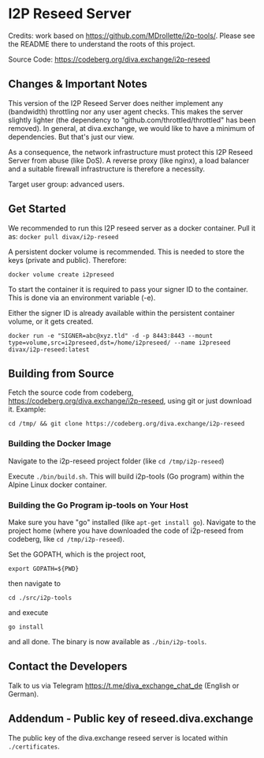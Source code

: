 I2P Reseed Server
=================

Credits: work based on https://github.com/MDrollette/i2p-tools/. Please see the README there to understand the roots of this project.

Source Code: https://codeberg.org/diva.exchange/i2p-reseed

## Changes & Important Notes

This version of the I2P Reseed Server does neither implement any (bandwidth) throttling nor any user agent checks. This makes the server slightly lighter (the dependency to "github.com/throttled/throttled" has been removed). In general, at diva.exchange, we would like to have a minimum of dependencies. But that's just our view.

As a consequence, the network infrastructure must protect this I2P Reseed Server from abuse (like DoS). A reverse proxy (like nginx), a load balancer and a suitable firewall infrastructure is therefore a necessity.

Target user group: advanced users.

## Get Started
We recommended to run this I2P reseed server as a docker container. Pull it as:
`docker pull divax/i2p-reseed`

A persistent docker volume is recommended. This is needed to store the keys (private and public). Therefore:

`docker volume create i2preseed`

To start the container it is required to pass your signer ID to the container. This is done via an environment variable (-e).

Either the signer ID is already available within the persistent container volume, or it gets created.

`docker run -e "SIGNER=abc@xyz.tld" -d -p 8443:8443 --mount type=volume,src=i2preseed,dst=/home/i2preseed/ --name i2preseed divax/i2p-reseed:latest`

## Building from Source
Fetch the source code from codeberg, https://codeberg.org/diva.exchange/i2p-reseed, using git or just download it. Example:

`cd /tmp/ && git clone https://codeberg.org/diva.exchange/i2p-reseed`

### Building the Docker Image
Navigate to the i2p-reseed project folder (like `cd /tmp/i2p-reseed`)

Execute `./bin/build.sh`. This will build i2p-tools (Go program) within the Alpine Linux docker container.
 
### Building the Go Program ip-tools on Your Host

Make sure you have "go" installed (like `apt-get install go`). Navigate to the project home (where you have downloaded the code of i2p-reseed from codeberg, like `cd /tmp/i2p-reseed`).

Set the GOPATH, which is the project root,

`export GOPATH=${PWD}`

then navigate to

`cd ./src/i2p-tools` 

and execute

`go install`

and all done. The binary is now available as `./bin/i2p-tools`.

## Contact the Developers

Talk to us via Telegram https://t.me/diva_exchange_chat_de (English or German).

## Addendum - Public key of reseed.diva.exchange
The public key of the diva.exchange reseed server is located within `./certificates`.
